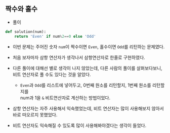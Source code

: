 ## 짝수와 홀수    
- 풀이    

```python    
def solution(num):
    return 'Even' if num%2==0 else 'Odd'
```    

- 이번 문제는 주어진 숫자 `num`이 짝수이면 `Even`, 홀수이면 `Odd`를 리턴하는 문제였다.    
- 처음 보자마자 삼항 연산자가 생각나서 삼항연산자로 한줄로 구현하였다.    
- 다른 풀이에 대해선 별로 생각이 나지 않았는데, 다른 사람의 풀이를 살펴보다보니,    
  비트 연산자로 풀 수도 있다는 것을 알았다.    
  - `Even`과 `Odd`를 리스트에 넣어두고, 0번째 원소를 리턴할지, 1번째 원소를 리턴할지를    
    num과 1을 `&` 비트연산자로 계산하는 방법이었다.     
    
- 삼항 연산자는 자주 사용해서 익숙했었는데, 비트 연산자는 많이 사용해보지 않아서 바로 떠오르지 못했었다.    
- 비트 연산자도 익숙해질 수 있도록 많이 사용해봐야겠다는 생각이 들었다.    


  
